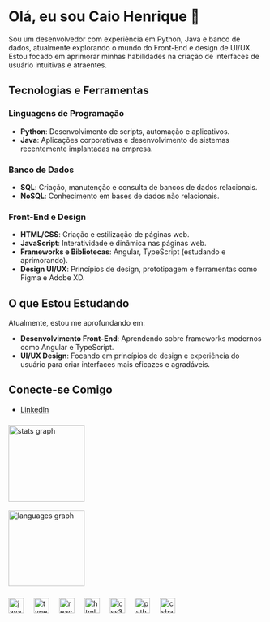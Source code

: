# Olá, eu sou Caio Henrique 👋

Sou um desenvolvedor com experiência em Python, Java e banco de dados, atualmente explorando o mundo do Front-End e design de UI/UX. Estou focado em aprimorar minhas habilidades na criação de interfaces de usuário intuitivas e atraentes.

## Tecnologias e Ferramentas

### Linguagens de Programação
- **Python**: Desenvolvimento de scripts, automação e aplicativos.
- **Java**: Aplicações corporativas e desenvolvimento de sistemas recentemente implantadas na empresa.

### Banco de Dados
- **SQL**: Criação, manutenção e consulta de bancos de dados relacionais.
- **NoSQL**: Conhecimento em bases de dados não relacionais.

### Front-End e Design
- **HTML/CSS**: Criação e estilização de páginas web.
- **JavaScript**: Interatividade e dinâmica nas páginas web.
- **Frameworks e Bibliotecas**: Angular, TypeScript (estudando e aprimorando).
- **Design UI/UX**: Princípios de design, prototipagem e ferramentas como Figma e Adobe XD.

## O que Estou Estudando

Atualmente, estou me aprofundando em:
- **Desenvolvimento Front-End**: Aprendendo sobre frameworks modernos como Angular e TypeScript.
- **UI/UX Design**: Focando em princípios de design e experiência do usuário para criar interfaces mais eficazes e agradáveis.

## Conecte-se Comigo

- [LinkedIn](https://www.linkedin.com/in/caio-silva361/)

###

<div>
  <img src="https://github-readme-stats.vercel.app/api?username=caiosilvatrofino&hide_title=false&hide_rank=false&show_icons=true&include_all_commits=true&count_private=true&disable_animations=false&theme=dracula&locale=en&hide_border=false" height="150" alt="stats graph"  />
  <br>
   <br>
  <img src="https://github-readme-stats.vercel.app/api/top-langs?username=caiosilvatrofino&locale=en&hide_title=false&layout=compact&card_width=320&langs_count=5&theme=dracula&hide_border=false" height="150" alt="languages graph"  />
</div>

###

<div align="left">
  <img src="https://cdn.jsdelivr.net/gh/devicons/devicon/icons/javascript/javascript-original.svg" height="30" alt="javascript logo"  />
  <img width="12" />
  <img src="https://cdn.jsdelivr.net/gh/devicons/devicon/icons/typescript/typescript-original.svg" height="30" alt="typescript logo"  />
  <img width="12" />
  <img src="https://cdn.jsdelivr.net/gh/devicons/devicon/icons/react/react-original.svg" height="30" alt="react logo"  />
  <img width="12" />
  <img src="https://cdn.jsdelivr.net/gh/devicons/devicon/icons/html5/html5-original.svg" height="30" alt="html5 logo"  />
  <img width="12" />
  <img src="https://cdn.jsdelivr.net/gh/devicons/devicon/icons/css3/css3-original.svg" height="30" alt="css3 logo"  />
  <img width="12" />
  <img src="https://cdn.jsdelivr.net/gh/devicons/devicon/icons/python/python-original.svg" height="30" alt="python logo"  />
  <img width="12" />
  <img src="https://cdn.jsdelivr.net/gh/devicons/devicon/icons/csharp/csharp-original.svg" height="30" alt="csharp logo"  />
</div>

###



